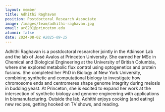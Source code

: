 ```yaml
---
layout: member
title: Adhithi Raghavan
position: Postdoctoral Research Associate
image: /images/team/adhithi-raghavan.jpg
email: ar8201@princeton.edu
alumni: false
date: 2024-08-02 #2025-09-15
---
```


Adhithi Raghavan is a postdoctoral researcher jointly in the Atkinson Lab and the lab of José Avalos at Princeton University. She earned her MSc in Chemical and Biological Engineering at the University of British Columbia, where she explored metabolic flux control using optogenetics and protein fusions. She completed her PhD in Biology at New York University, combining synthetic and computational biology to investigate how chromosome ends and centromeres shape genome integrity during meiosis in budding yeast. At Princeton, she is excited to expand her work at the intersection of synthetic biology and genome engineering with applications in biomanufacturing. Outside the lab, Adhithi enjoys cooking (and eating) new recipes, getting hooked on TV shows, and reading.